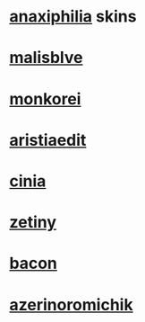 # [anaxiphilia](https://osu.ppy.sh/users/12298304) skins

# [malisblve](https://cdn.discordapp.com/attachments/1105799348584984586/1191389963506438214/2asf3feq.osk?ex=65a5435e&is=6592ce5e&hm=9d4005ca432efe5580cdca4674edba946631859da8be44d116d7cc6cee5a6138&)

# [monkorei](https://cdn.discordapp.com/attachments/1105799348584984586/1192417863378677813/monkorei.osk?ex=65a900ac&is=65968bac&hm=d9b8144c81e8b5909d099d7827234667affecbbf928c7cb281b071d7f1090157&)

# [aristiaedit](https://cdn.discordapp.com/attachments/1105799348584984586/1192417863806488616/aristia_edit.osk?ex=65a900ac&is=65968bac&hm=ec1a1f2ae1f0df64c72f0ed491d9e0d8b2a6f1780c85e09b4600805f8c4503b0&)

# [cinia](https://cdn.discordapp.com/attachments/1105799348584984586/1192417864142045256/CiniaSkin20160617.osk?ex=65a900ac&is=65968bac&hm=f96e096596564b0f3dc31b81a721850c1e7f04036568a73e51583e4d509f202c&)

# [zetiny](https://cdn.discordapp.com/attachments/1105799348584984586/1192417864582443158/zestiny.osk?ex=65a900ac&is=65968bac&hm=862a76a89487ca68629532a06c7c93e484d58d58381a42debdf8273f3ca7fe02&)

# [bacon](https://cdn.discordapp.com/attachments/1105799348584984586/1192417865765240902/bacon.osk?ex=65a900ad&is=65968bad&hm=859be349f8bb0a1580b63ea125657d9696078806a9427d919465e9874009a2a1&)

# [azerinoromichik](https://cdn.discordapp.com/attachments/1105799348584984586/1192417865404518450/azerinoromchik.osk?ex=65a900ad&is=65968bad&hm=e395fbb38523bb06153bb0f66b7e850524f71efa7c1e5fe6faf5e571f5a6c092&)

